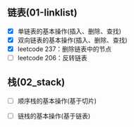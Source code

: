
## 链表(01-linklist)
- [x] 单链表的基本操作(插入、删除、查找)
- [x] 双向链表的基本操作(插入、删除、查找)
- [x] leetcode 237：删除链表中的节点
- [ ] leetcode 206：反转链表
 
## 栈(02_stack)
- [ ] 顺序栈的基本操作(基于切片)
- [ ] 链栈的基本操作(基于链表)

